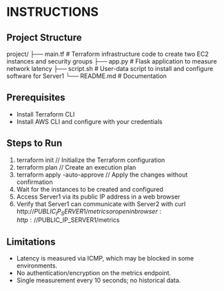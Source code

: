 # INSTRUCTIONS

## Project Structure

project/
├── main.tf                 # Terraform infrastructure code to create two EC2 instances and security groups
├── app.py                   # Flask application to measure network latency
├── script.sh                # User-data script to install and configure software for Server1
└── README.md                # Documentation

## Prerequisites

- Install Terraform CLI
- Install AWS CLI and configure with your credentials

## Steps to Run

1. terraform init // Initialize the Terraform configuration
2. terraform plan // Create an execution plan
3. terraform apply -auto-approve // Apply the changes without confirmation
4. Wait for the instances to be created and configured
5. Access Server1 via its public IP address in a web browser
6. Verify that Server1 can communicate with Server2 with curl http://$PUBLIC_IP_SERVER1/metrics or open in browser: http://$PUBLIC_IP_SERVER1/metrics

## Limitations

- Latency is measured via ICMP, which may be blocked in some environments.
- No authentication/encryption on the metrics endpoint.
- Single measurement every 10 seconds; no historical data.
